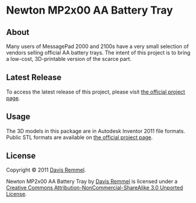 # Newton MP2x00 AA Battery Tray

## About
Many users of MessagePad 2000 and 2100s have a very small selection of vendors selling official AA battery trays.  The intent of this project is to bring a low-cost, 3D-printable version of the scarce part.

## Latest Release
To access the latest release of this project, please visit [the official project page](http://cc.davisr.me/2011/11/05/newton-aa-battery-tray/).

## Usage
The 3D models in this package are in Autodesk Inventor 2011 file formats.  Public STL formats are available on [the official project page](http://cc.davisr.me/2011/11/05/newton-aa-battery-tray/).

## License
Copyright © 2011 [Davis Remmel](http://davisr.me).

Newton MP2x00 AA Battery Tray by [Davis Remmel](http://davisr.me) is licensed under a [Creative Commons Attribution-NonCommercial-ShareAlike 3.0 Unported License](http://creativecommons.org/licenses/by-nc-sa/3.0/).
